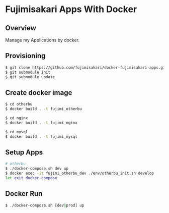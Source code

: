 # Fujimisakari Apps With Docker

## Overview

Manage my Applications by docker.


## Provisioning

```sh
$ git clone https://github.com/fujimisakari/docker-fujimisakari-apps.git
$ git submodule init
$ git submodule update
```


## Create docker image

```sh
$ cd otherbu
$ docker build . -t fujimi_otherbu

$ cd nginx
$ docker build . -t fujimi_nginx

$ cd mysql
$ docker build . -t fujimi_mysql
```


## Setup Apps

```sh
# otherbu
$ ./docker-compose.sh dev up
$ docker exec -it fujimi_otherbu_dev ./env/otherbu_init.sh develop
let exit docker-compose
```


## Docker Run

```sh
$ ./docker-compose.sh [dev|prod] up
```
